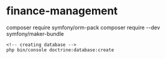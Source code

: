 # finance-management

<!-- Pack for database -->
composer require symfony/orm-pack
composer require --dev symfony/maker-bundle

    <!-- creating database -->
    php bin/console doctrine:database:create